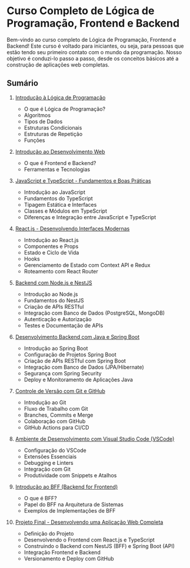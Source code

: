 # Curso Completo de Lógica de Programação, Frontend e Backend

Bem-vindo ao curso completo de Lógica de Programação, Frontend e Backend! Este curso é voltado para iniciantes, ou seja, para pessoas que estão tendo seu primeiro contato com o mundo da programação. Nosso objetivo é conduzi-lo passo a passo, desde os conceitos básicos até a construção de aplicações web completas.

## Sumário

1. [Introdução à Lógica de Programação](https://github.com/DanielFullStack/curso-programador-iniciante/blob/main/01.%20Introdu%C3%A7%C3%A3o%20%C3%A0%20L%C3%B3gica%20de%20Programa%C3%A7%C3%A3o.md)
   - O que é Lógica de Programação?
   - Algoritmos
   - Tipos de Dados
   - Estruturas Condicionais
   - Estruturas de Repetição
   - Funções

2. [Introdução ao Desenvolvimento Web](https://github.com/DanielFullStack/curso-programador-iniciante/blob/main/02.%20Introdu%C3%A7%C3%A3o%20ao%20Desenvolvimento%20Web.md)
   - O que é Frontend e Backend?
   - Ferramentas e Tecnologias

3. [JavaScript e TypeScript - Fundamentos e Boas Práticas](https://github.com/DanielFullStack/curso-programador-iniciante/blob/main/03.%20JavaScript%20e%20TypeScript%20-%20Fundamentos%20e%20Boas%20Pr%C3%A1ticas.md)
   - Introdução ao JavaScript
   - Fundamentos do TypeScript
   - Tipagem Estática e Interfaces
   - Classes e Módulos em TypeScript
   - Diferenças e Integração entre JavaScript e TypeScript

4. [React.js - Desenvolvendo Interfaces Modernas](https://github.com/DanielFullStack/curso-programador-iniciante/blob/main/04.%20React.js%20-%20Desenvolvendo%20Interfaces%20Modernas.md)
   - Introdução ao React.js
   - Componentes e Props
   - Estado e Ciclo de Vida
   - Hooks
   - Gerenciamento de Estado com Context API e Redux
   - Roteamento com React Router

5. [Backend com Node.js e NestJS](https://github.com/DanielFullStack/curso-programador-iniciante/blob/main/04.%20React.js%20-%20Desenvolvendo%20Interfaces%20Modernas.md)
   - Introdução ao Node.js
   - Fundamentos do NestJS
   - Criação de APIs RESTful
   - Integração com Banco de Dados (PostgreSQL, MongoDB)
   - Autenticação e Autorização
   - Testes e Documentação de APIs

6. [Desenvolvimento Backend com Java e Spring Boot](https://github.com/DanielFullStack/curso-programador-iniciante/blob/main/06.%20Desenvolvimento%20Backend%20com%20Java%20e%20Spring%20Boot.md)
   - Introdução ao Spring Boot
   - Configuração de Projetos Spring Boot
   - Criação de APIs RESTful com Spring Boot
   - Integração com Banco de Dados (JPA/Hibernate)
   - Segurança com Spring Security
   - Deploy e Monitoramento de Aplicações Java

7. [Controle de Versão com Git e GitHub](https://github.com/DanielFullStack/curso-programador-iniciante/blob/main/07.%20Controle%20de%20Vers%C3%A3o%20com%20Git%20e%20GitHub.md)
   - Introdução ao Git
   - Fluxo de Trabalho com Git
   - Branches, Commits e Merge
   - Colaboração com GitHub
   - GitHub Actions para CI/CD

8. [Ambiente de Desenvolvimento com Visual Studio Code (VSCode)](https://github.com/DanielFullStack/curso-programador-iniciante/blob/main/08.%20Ambiente%20de%20Desenvolvimento%20com%20Visual%20Studio%20Code%20(VSCode).md)
   - Configuração do VSCode
   - Extensões Essenciais
   - Debugging e Linters
   - Integração com Git
   - Produtividade com Snippets e Atalhos

9. [Introdução ao BFF (Backend for Frontend)](https://github.com/DanielFullStack/curso-programador-iniciante/blob/main/09.%20Introdu%C3%A7%C3%A3o%20ao%20BFF%20(Backend%20for%20Frontend).md)
   - O que é BFF?
   - Papel do BFF na Arquitetura de Sistemas
   - Exemplos de Implementações de BFF

10. [Projeto Final - Desenvolvendo uma Aplicação Web Completa](https://github.com/DanielFullStack/curso-programador-iniciante/blob/main/10.%20Projeto%20Final%20-%20Desenvolvendo%20uma%20Aplica%C3%A7%C3%A3o%20Web%20Completa.md)
    - Definição do Projeto
    - Desenvolvendo o Frontend com React.js e TypeScript
    - Construindo o Backend com NestJS (BFF) e Spring Boot (API)
    - Integração Frontend e Backend
    - Versionamento e Deploy com GitHub